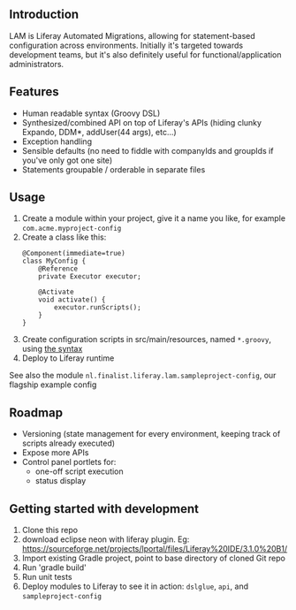 ## Introduction

LAM is Liferay Automated Migrations, allowing for statement-based configuration across environments.
Initially it's targeted towards development teams, but it's also definitely useful for functional/application administrators. 

## Features

* Human readable syntax (Groovy DSL)
* Synthesized/combined API on top of Liferay's APIs (hiding clunky Expando, DDM*, addUser(44 args), etc...)
* Exception handling
* Sensible defaults (no need to fiddle with companyIds and groupIds if you've only got one site)
* Statements groupable / orderable in separate files

## Usage

1. Create a module within your project, give it a name you like, for example `com.acme.myproject-config`
2. Create a class like this:
    ````
    @Component(immediate=true)
    class MyConfig {
        @Reference
        private Executor executor;
        
        @Activate
        void activate() {
            executor.runScripts();
        }
    }	
    ````
3. Create configuration scripts in src/main/resources, named `*.groovy`, using [the syntax](documentation.md) 
4. Deploy to Liferay runtime

See also the module `nl.finalist.liferay.lam.sampleproject-config`, our flagship example config


## Roadmap

* Versioning (state management for every environment, keeping track of scripts already executed)
* Expose more APIs
* Control panel portlets for:
    - one-off script execution
    - status display


## Getting started with development

1. Clone this repo
2. download eclipse neon with liferay plugin. 
		Eg:
		https://sourceforge.net/projects/lportal/files/Liferay%20IDE/3.1.0%20B1/
3. Import existing Gradle project, point to base directory of cloned Git repo
4. Run 'gradle build'
5. Run unit tests
6. Deploy modules to Liferay to see it in action: `dslglue`, `api`, and `sampleproject-config`
